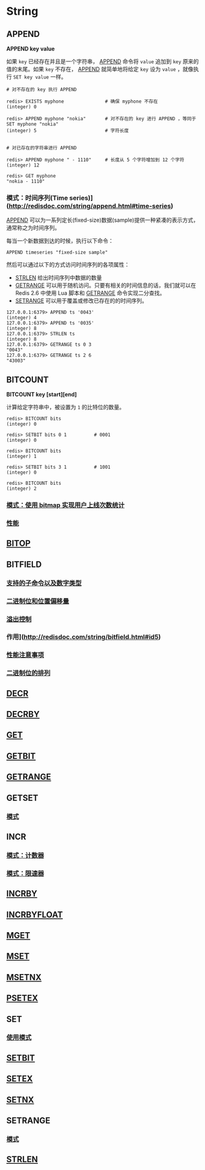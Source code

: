# String

## APPEND

**APPEND key value**

如果 `key` 已经存在并且是一个字符串， [APPEND](http://redisdoc.com/string/append.html#append) 命令将 `value` 追加到 `key` 原来的值的末尾。如果 `key` 不存在， [APPEND](http://redisdoc.com/string/append.html#append) 就简单地将给定 `key` 设为 `value` ，就像执行 `SET key value` 一样。

````shell
# 对不存在的 key 执行 APPEND

redis> EXISTS myphone               # 确保 myphone 不存在
(integer) 0

redis> APPEND myphone "nokia"       # 对不存在的 key 进行 APPEND ，等同于 SET myphone "nokia"
(integer) 5                         # 字符长度


# 对已存在的字符串进行 APPEND

redis> APPEND myphone " - 1110"     # 长度从 5 个字符增加到 12 个字符
(integer) 12

redis> GET myphone
"nokia - 1110"
````

### 模式：时间序列(Time series)](http://redisdoc.com/string/append.html#time-series)

[APPEND](http://redisdoc.com/string/append.html#append) 可以为一系列定长(fixed-size)数据(sample)提供一种紧凑的表示方式，通常称之为时间序列。

每当一个新数据到达的时候，执行以下命令：

```
APPEND timeseries "fixed-size sample"

```

然后可以通过以下的方式访问时间序列的各项属性：

- [STRLEN](http://redisdoc.com/string/strlen.html#strlen) 给出时间序列中数据的数量
- [GETRANGE](http://redisdoc.com/string/getrange.html#getrange) 可以用于随机访问。只要有相关的时间信息的话，我们就可以在 Redis 2.6 中使用 Lua 脚本和 [GETRANGE](http://redisdoc.com/string/getrange.html#getrange) 命令实现二分查找。
- [SETRANGE](http://redisdoc.com/string/setrange.html#setrange) 可以用于覆盖或修改已存在的的时间序列。

```shell
127.0.0.1:6379> APPEND ts '0043'
(integer) 4
127.0.0.1:6379> APPEND ts '0035'
(integer) 8
127.0.0.1:6379> STRLEN ts
(integer) 8
127.0.0.1:6379> GETRANGE ts 0 3
"0043"
127.0.0.1:6379> GETRANGE ts 2 6
"43003"
```

## BITCOUNT

**BITCOUNT key [start][end]**

计算给定字符串中，被设置为 `1` 的比特位的数量。

```shell
redis> BITCOUNT bits
(integer) 0

redis> SETBIT bits 0 1          # 0001
(integer) 0

redis> BITCOUNT bits
(integer) 1

redis> SETBIT bits 3 1          # 1001
(integer) 0

redis> BITCOUNT bits
(integer) 2
```

### [模式：使用 bitmap 实现用户上线次数统计](http://redisdoc.com/string/bitcount.html#bitmap)



### [性能](http://redisdoc.com/string/bitcount.html#id2)



## [BITOP](http://redisdoc.com/string/bitop.html)

## BITFIELD

### [支持的子命令以及数字类型](http://redisdoc.com/string/bitfield.html#id2)

### [二进制位和位置偏移量](http://redisdoc.com/string/bitfield.html#id3)

### [溢出控制](http://redisdoc.com/string/bitfield.html#id4)

### 作用](http://redisdoc.com/string/bitfield.html#id5)

### [性能注意事项](http://redisdoc.com/string/bitfield.html#id6)

### [二进制位的排列](http://redisdoc.com/string/bitfield.html#id7)

## [DECR](http://redisdoc.com/string/decr.html)

## [DECRBY](http://redisdoc.com/string/decrby.html)

## [GET](http://redisdoc.com/string/get.html)

## [GETBIT](http://redisdoc.com/string/getbit.html)

## [GETRANGE](http://redisdoc.com/string/getrange.html)

## GETSET

### [模式](http://redisdoc.com/string/getset.html#id2)

## INCR

### [模式：计数器](http://redisdoc.com/string/incr.html#id2)

### [模式：限速器](http://redisdoc.com/string/incr.html#id3)

## [INCRBY](http://redisdoc.com/string/incrby.html)

## [INCRBYFLOAT](http://redisdoc.com/string/incrbyfloat.html)

## [MGET](http://redisdoc.com/string/mget.html)

## [MSET](http://redisdoc.com/string/mset.html)

## [MSETNX](http://redisdoc.com/string/msetnx.html)

## [PSETEX](http://redisdoc.com/string/psetex.html)

## SET

### [使用模式](http://redisdoc.com/string/set.html#id2)

## [SETBIT](http://redisdoc.com/string/setbit.html)

## [SETEX](http://redisdoc.com/string/setex.html)

## [SETNX](http://redisdoc.com/string/setnx.html)

## SETRANGE

### [模式](http://redisdoc.com/string/setrange.html#id2)

## [STRLEN](http://redisdoc.com/string/strlen.html)